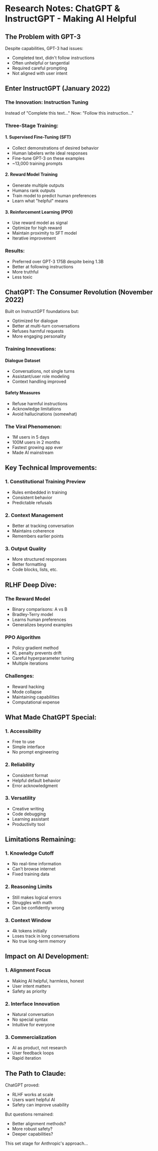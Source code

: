 # Research Notes: ChatGPT & InstructGPT - Making AI Helpful

## The Problem with GPT-3

Despite capabilities, GPT-3 had issues:
- Completed text, didn't follow instructions
- Often unhelpful or tangential
- Required careful prompting
- Not aligned with user intent

## Enter InstructGPT (January 2022)

### The Innovation: Instruction Tuning
Instead of "Complete this text..."
Now: "Follow this instruction..."

### Three-Stage Training:

#### 1. Supervised Fine-Tuning (SFT)
- Collect demonstrations of desired behavior
- Human labelers write ideal responses
- Fine-tune GPT-3 on these examples
- ~13,000 training prompts

#### 2. Reward Model Training
- Generate multiple outputs
- Humans rank outputs
- Train model to predict human preferences
- Learn what "helpful" means

#### 3. Reinforcement Learning (PPO)
- Use reward model as signal
- Optimize for high reward
- Maintain proximity to SFT model
- Iterative improvement

### Results:
- Preferred over GPT-3 175B despite being 1.3B
- Better at following instructions
- More truthful
- Less toxic

## ChatGPT: The Consumer Revolution (November 2022)

Built on InstructGPT foundations but:
- Optimized for dialogue
- Better at multi-turn conversations
- Refuses harmful requests
- More engaging personality

### Training Innovations:

#### Dialogue Dataset
- Conversations, not single turns
- Assistant/user role modeling
- Context handling improved

#### Safety Measures
- Refuse harmful instructions
- Acknowledge limitations
- Avoid hallucinations (somewhat)

### The Viral Phenomenon:
- 1M users in 5 days
- 100M users in 2 months
- Fastest growing app ever
- Made AI mainstream

## Key Technical Improvements:

### 1. Constitutional Training Preview
- Rules embedded in training
- Consistent behavior
- Predictable refusals

### 2. Context Management
- Better at tracking conversation
- Maintains coherence
- Remembers earlier points

### 3. Output Quality
- More structured responses
- Better formatting
- Code blocks, lists, etc.

## RLHF Deep Dive:

### The Reward Model
- Binary comparisons: A vs B
- Bradley-Terry model
- Learns human preferences
- Generalizes beyond examples

### PPO Algorithm
- Policy gradient method
- KL penalty prevents drift
- Careful hyperparameter tuning
- Multiple iterations

### Challenges:
- Reward hacking
- Mode collapse
- Maintaining capabilities
- Computational expense

## What Made ChatGPT Special:

### 1. Accessibility
- Free to use
- Simple interface
- No prompt engineering

### 2. Reliability
- Consistent format
- Helpful default behavior
- Error acknowledgment

### 3. Versatility
- Creative writing
- Code debugging
- Learning assistant
- Productivity tool

## Limitations Remaining:

### 1. Knowledge Cutoff
- No real-time information
- Can't browse internet
- Fixed training data

### 2. Reasoning Limits
- Still makes logical errors
- Struggles with math
- Can be confidently wrong

### 3. Context Window
- 4k tokens initially
- Loses track in long conversations
- No true long-term memory

## Impact on AI Development:

### 1. Alignment Focus
- Making AI helpful, harmless, honest
- User intent matters
- Safety as priority

### 2. Interface Innovation
- Natural conversation
- No special syntax
- Intuitive for everyone

### 3. Commercialization
- AI as product, not research
- User feedback loops
- Rapid iteration

## The Path to Claude:

ChatGPT proved:
- RLHF works at scale
- Users want helpful AI
- Safety can improve usability

But questions remained:
- Better alignment methods?
- More robust safety?
- Deeper capabilities?

This set stage for Anthropic's approach...